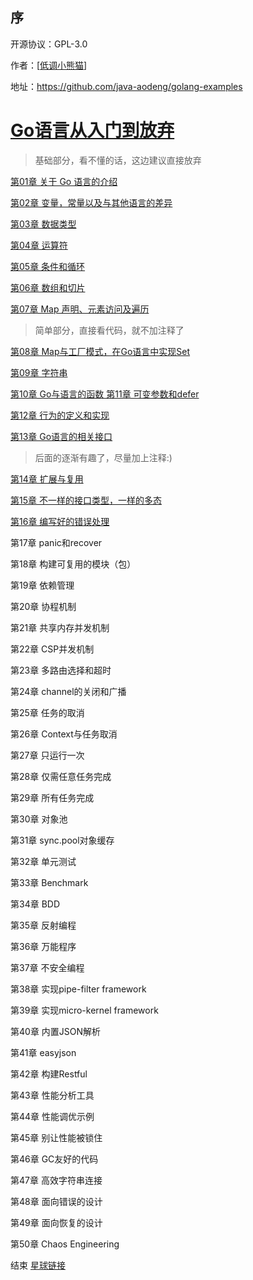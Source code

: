## 序
开源协议：GPL-3.0

作者：[<a href="https://github.com/java-aodeng">低调小熊猫</a>]

地址：https://github.com/java-aodeng/golang-examples

<h1><a href="https://github.com/java-aodeng/golang-examples">Go语言从入门到放弃</a></h1>

> 基础部分，看不懂的话，这边建议直接放弃

<a href="https://github.com/java-aodeng/golang-examples/blob/master/go-01/1.md">第01章 关于 Go 语言的介绍</a> 

<a href="https://github.com/java-aodeng/golang-examples/blob/master/go-02/1.md">第02章 变量，常量以及与其他语言的差异</a>

<a href="https://github.com/java-aodeng/golang-examples/blob/master/go-03/1.md">第03章 数据类型</a>

<a href="https://github.com/java-aodeng/golang-examples/blob/master/go-04/1.md">第04章 运算符</a>

<a href="https://github.com/java-aodeng/golang-examples/blob/master/go-05/1.md">第05章 条件和循环</a>

<a href="https://github.com/java-aodeng/golang-examples/blob/master/go-06/1.md">第06章 数组和切片</a>

<a href="https://github.com/java-aodeng/golang-examples/blob/master/go-07/1.md">第07章 Map 声明、元素访问及遍历</a> 

> 简单部分，直接看代码，就不加注释了

[第08章 Map与工厂模式，在Go语言中实现Set](https://github.com/java-aodeng/golang-examples/blob/master/go-08/map_ext_test.go) 

[第09章 字符串](https://github.com/java-aodeng/golang-examples/blob/master/go-09/string_test.go) 

[第10章 Go与语言的函数 第11章 可变参数和defer](https://github.com/java-aodeng/golang-examples/blob/master/go-10-11/func_test.go)

[第12章 行为的定义和实现](https://github.com/java-aodeng/golang-examples/blob/master/go-12/encap_test.go)

[第13章 Go语言的相关接口](https://github.com/java-aodeng/golang-examples/blob/master/go-13/interface_test.go)

> 后面的逐渐有趣了，尽量加上注释:)

[第14章 扩展与复用](https://github.com/java-aodeng/golang-examples/blob/master/go-14/extension_test.go) 

[第15章 不一样的接口类型，一样的多态](https://github.com/java-aodeng/golang-examples/blob/master/go-15/empty_interface_test.go) 

[第16章 编写好的错误处理](https://github.com/java-aodeng/golang-examples/blob/master/go-16/err_test.go) 

第17章 panic和recover 

第18章 构建可复用的模块（包）

第19章 依赖管理 

第20章 协程机制

第21章 共享内存并发机制 

第22章 CSP并发机制

第23章 多路由选择和超时

第24章 channel的关闭和广播 

第25章 任务的取消 

第26章 Context与任务取消

第27章 只运行一次

第28章 仅需任意任务完成 

第29章 所有任务完成 

第30章 对象池

第31章 sync.pool对象缓存

第32章 单元测试 

第33章 Benchmark

第34章 BDD 

第35章 反射编程

第36章 万能程序

第37章 不安全编程

第38章 实现pipe-filter framework

第39章 实现micro-kernel framework

第40章 内置JSON解析 

第41章 easyjson

第42章 构建Restful 

第43章 性能分析工具

第44章 性能调优示例

第45章 别让性能被锁住 

第46章 GC友好的代码

第47章 高效字符串连接

第48章 面向错误的设计 

第49章 面向恢复的设计

第50章 Chaos Engineering 

结束 <a href="https://t.zsxq.com/qvvzZb2">星球链接</a>
